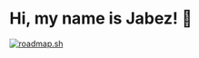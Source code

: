 # Hi, my name is Jabez! 👋

[![roadmap.sh](https://api.roadmap.sh/v1-badge/tall/6476cf0ac4ec366ad5b41b77?variant=dark&roadmaps=aspnet-core)](https://roadmap.sh)
<!--
**jabescript/jabescript** is a ✨ _special_ ✨ repository because its `README.md` (this file) appears on your GitHub profile.

Here are some ideas to get you started:

- 🔭 I’m currently working on ...
- 🌱 I’m currently learning ...
- 👯 I’m looking to collaborate on ...
- 🤔 I’m looking for help with ...
- 💬 Ask me about ...
- 📫 How to reach me: ...
- 😄 Pronouns: ...
- ⚡ Fun fact: ...
-->
